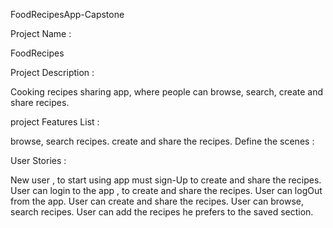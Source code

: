 FoodRecipesApp-Capstone

Project Name :

FoodRecipes

Project Description :

Cooking recipes sharing app, where people can browse, search, create and share recipes.

project Features List :

browse, search recipes.
create and share the recipes.
Define the scenes :

User Stories :

New user , to start using app must sign-Up to create and share the recipes.
User can login to the app , to create and share the recipes.
User can logOut from the app.
User can create and share the recipes.
User can browse, search recipes.
User can add the recipes he prefers to the saved section.
